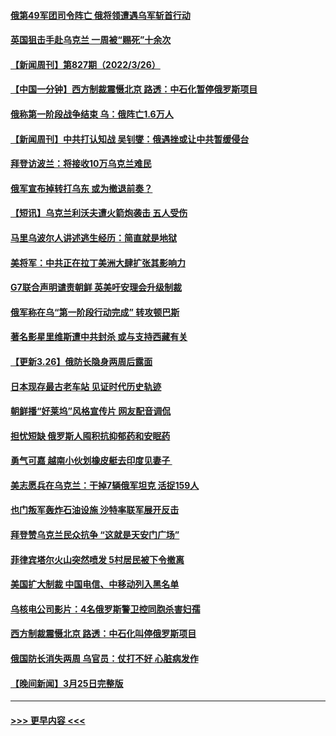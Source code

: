 #### [俄第49军团司令阵亡 俄将领遭遇乌军斩首行动](../pages/prog202/a103384784.md?t=03271152) 
#### [英国狙击手赴乌克兰 一周被“赐死”十余次](../pages/prog202/a103384713.md?t=03271152) 
#### [【新闻周刊】第827期（2022/3/26）](../pages/prog202/a103384631.md?t=03271152) 
#### [【中国一分钟】西方制裁震慑北京 路透：中石化暂停俄罗斯项目](../pages/prog202/a103384610.md?t=03271152) 
#### [俄称第一阶段战争结束 乌：俄阵亡1.6万人](../pages/prog202/a103384603.md?t=03271152) 
#### [【新闻周刊】中共打认知战 吴钊燮：俄遇挫或让中共暂缓侵台](../pages/prog202/a103384521.md?t=03271152) 
#### [拜登访波兰：将接收10万乌克兰难民](../pages/prog202/a103384550.md?t=03271152) 
#### [俄军宣布掉转打乌东 或为撤退前奏？](../pages/prog202/a103384548.md?t=03271152) 
#### [【短讯】乌克兰利沃夫遭火箭炮袭击 五人受伤](../pages/prog202/a103384544.md?t=03271152) 
#### [马里乌波尔人讲述逃生经历：简直就是地狱](../pages/prog202/a103384487.md?t=03271152) 
#### [美将军：中共正在拉丁美洲大肆扩张其影响力](../pages/prog202/a103384491.md?t=03271152) 
#### [G7联合声明谴责朝鲜 英美吁安理会升级制裁](../pages/prog202/a103384504.md?t=03271152) 
#### [俄军称在乌“第一阶段行动完成” 转攻顿巴斯](../pages/prog202/a103384452.md?t=03271152) 
#### [著名影星里维斯遭中共封杀 或与支持西藏有关](../pages/prog202/a103384417.md?t=03271152) 
#### [【更新3.26】俄防长隐身两周后露面](../pages/prog202/a103384128.md?t=03271152) 
#### [日本现存最古老车站 见证时代历史轨迹](../pages/prog202/a103384299.md?t=03271152) 
#### [朝鲜播“好莱坞”风格宣传片 网友配音调侃](../pages/prog202/a103384249.md?t=03271152) 
#### [担忧短缺 俄罗斯人囤积抗抑郁药和安眠药](../pages/prog202/a103384239.md?t=03271152) 
#### [勇气可嘉 越南小伙划橡皮艇去印度见妻子 ](../pages/prog202/a103384254.md?t=03271152) 
#### [美志愿兵在乌克兰：干掉7辆俄军坦克 活捉159人](../pages/prog202/a103384209.md?t=03271152) 
#### [也门叛军轰炸石油设施 沙特率联军展开反击](../pages/prog202/a103384123.md?t=03271152) 
#### [拜登赞乌克兰民众抗争 “这就是天安门广场”](../pages/prog202/a103384091.md?t=03271152) 
#### [菲律宾塔尔火山突然喷发 5村居民被下令撤离](../pages/prog202/a103384084.md?t=03271152) 
#### [美国扩大制裁 中国电信、中移动列入黑名单](../pages/prog202/a103384067.md?t=03271152) 
#### [乌核电公司影片：4名俄罗斯警卫控同胞杀害妇孺](../pages/prog202/a103384033.md?t=03271152) 
#### [西方制裁震慑北京 路透：中石化叫停俄罗斯项目](../pages/prog202/a103384036.md?t=03271152) 
#### [俄国防长消失两周 乌官员：仗打不好 心脏病发作](../pages/prog202/a103384009.md?t=03271152) 
#### [【晚间新闻】3月25日完整版](../pages/prog202/a103383870.md?t=03271152) 

----
#### [ >>> 更早内容 <<< ](../indexes/prog202-earlier.md)
